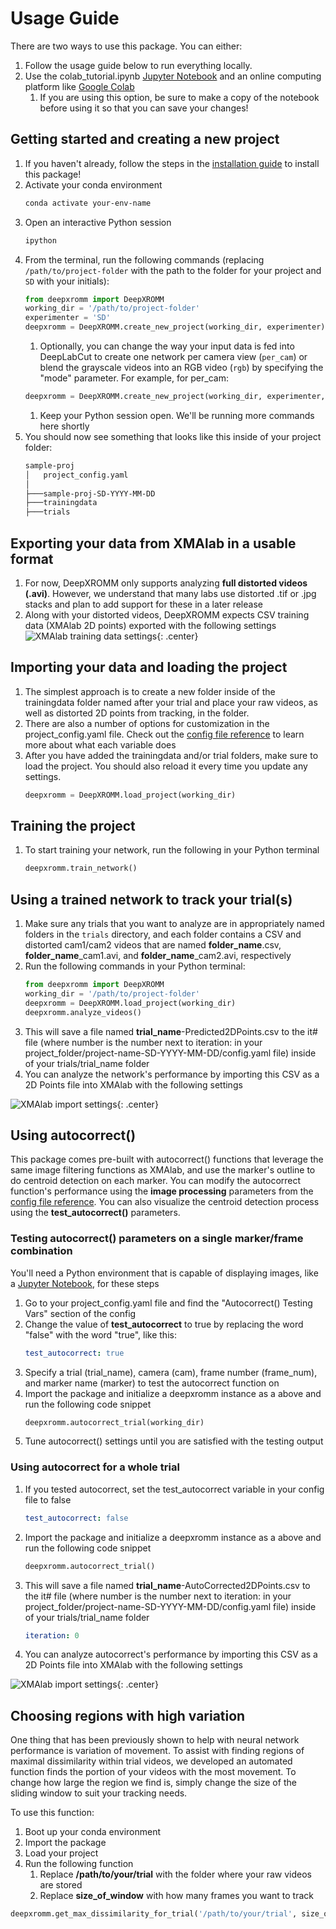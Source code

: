 # Usage Guide
There are two ways to use this package. You can either:

1. Follow the usage guide below to run everything locally.
1. Use the colab_tutorial.ipynb [Jupyter Notebook](https://drive.google.com/drive/folders/1X91DYNbcu4_tV1FMvF-28XB7p7SS-MBt) and an online computing platform like [Google Colab](https://colab.research.google.com/)
    1. If you are using this option, be sure to make a copy of the notebook before using it so that you can save your changes!

## Getting started and creating a new project
1. If you haven't already, follow the steps in the [installation guide](install.md) to install this package!
1. Activate your conda environment
    ```bash
    conda activate your-env-name
    ```
1. Open an interactive Python session
    ```bash
    ipython
    ```
1. From the terminal, run the following commands (replacing `/path/to/project-folder` with the path to the folder for your project and `SD` with your initials):
    ```python
    from deepxromm import DeepXROMM 
    working_dir = '/path/to/project-folder'
    experimenter = 'SD'
    deepxromm = DeepXROMM.create_new_project(working_dir, experimenter)
    ```
    1. Optionally, you can change the way your input data is fed into DeepLabCut to create one network per camera view (`per_cam`) or blend the grayscale videos into an RGB video (`rgb`) by specifying the "mode" parameter. For example, for per_cam:
    ```python
    deepxromm = DeepXROMM.create_new_project(working_dir, experimenter, mode='per_cam')
    ```
    1. Keep your Python session open. We'll be running more commands here shortly
1. You should now see something that looks like this inside of your project folder:
    ```bash
    sample-proj
    │   project_config.yaml
    │
    ├───sample-proj-SD-YYYY-MM-DD
    ├───trainingdata
    ├───trials
    ```

## Exporting your data from XMAlab in a usable format
1. For now, DeepXROMM only supports analyzing **full distorted videos (.avi)**. However, we understand that many labs use distorted .tif or .jpg stacks and plan to add support for these in a later release
1. Along with your distorted videos, DeepXROMM expects CSV training data (XMAlab 2D points) exported with the following settings
![XMAlab training data settings](XMA_export_settings.png){: .center}

## Importing your data and loading the project
1. The simplest approach is to create a new folder inside of the trainingdata folder named after your trial and place your raw videos, as well as distorted 2D points from tracking, in the folder.
1. There are also a number of options for customization in the project_config.yaml file. Check out the [config file reference](config.md) to learn more about what each variable does
1. After you have added the trainingdata and/or trial folders, make sure to load the project. You should also reload it every time you update any settings.
    ```python
    deepxromm = DeepXROMM.load_project(working_dir)
    ```

## Training the project
1. To start training your network, run the following in your Python terminal
    ```python
    deepxromm.train_network()
    ```

## Using a trained network to track your trial(s)
1. Make sure any trials that you want to analyze are in appropriately named folders in the `trials` directory, and each folder contains a CSV and distorted cam1/cam2 videos that are named **folder_name**.csv, **folder_name**_cam1.avi, and **folder_name**_cam2.avi, respectively
1. Run the following commands in your Python terminal:
    ```python
    from deepxromm import DeepXROMM
    working_dir = '/path/to/project-folder'
    deepxromm = DeepXROMM.load_project(working_dir)
    deepxromm.analyze_videos()
    ```
1. This will save a file named **trial_name**-Predicted2DPoints.csv to the it# file (where number is the number next to iteration: in your project_folder/project-name-SD-YYYY-MM-DD/config.yaml file) inside of your trials/trial_name folder
1. You can analyze the network's performance by importing this CSV as a 2D Points file into XMAlab with the following settings

![XMAlab import settings](XMA_import_settings.png){: .center}
## Using autocorrect()
This package comes pre-built with autocorrect() functions that leverage the same image filtering functions as XMAlab, and use the marker's outline to do centroid detection on each marker. You can modify the autocorrect function's performance using the **image processing** parameters from the [config file reference](config.md). You can also visualize the centroid detection process using the **test_autocorrect()** parameters.
### Testing autocorrect() parameters on a single marker/frame combination
You'll need a Python environment that is capable of displaying images, like a [Jupyter Notebook](https://jupyter.org/), for these steps  

1. Go to your project_config.yaml file and find the "Autocorrect() Testing Vars" section of the config  
1. Change the value of **test_autocorrect** to true by replacing the word "false" with the word "true", like this:  
    ```YAML
    test_autocorrect: true
    ```
1. Specify a trial (trial_name), camera (cam), frame number (frame_num), and marker name (marker) to test the autocorrect function on  
1. Import the package and initialize a deepxromm instance as a above and run the following code snippet
    ```python
    deepxromm.autocorrect_trial(working_dir)
    ```
1. Tune autocorrect() settings until you are satisfied with the testing output
### Using autocorrect for a whole trial
1. If you tested autocorrect, set the test_autocorrect variable in your config file to false
    ```YAML
    test_autocorrect: false
    ```
1. Import the package and initialize a deepxromm instance as a above and run the following code snippet
    ```python
    deepxromm.autocorrect_trial()
    ```
1. This will save a file named **trial_name**-AutoCorrected2DPoints.csv to the it# file (where number is the number next to iteration: in your project_folder/project-name-SD-YYYY-MM-DD/config.yaml file) inside of your trials/trial_name folder
    ```YAML
    iteration: 0
    ```
1. You can analyze autocorrect's performance by importing this CSV as a 2D Points file into XMAlab with the following settings

![XMAlab import settings](XMA_import_settings.png){: .center}

## Choosing regions with high variation

One thing that has been previously shown to help with neural network performance is variation of movement.
To assist with finding regions of maximal dissimilarity within trial videos, we developed an automated function finds
the portion of your videos with the most movement.
To change how large the region we find is, simply change the size of the sliding window to suit your tracking needs.

To use this function:

1. Boot up your conda environment
1. Import the package
1. Load your project
1. Run the following function
    1. Replace **/path/to/your/trial** with the folder where your raw videos are stored
    1. Replace **size_of_window** with how many frames you want to track
```python
deepxromm.get_max_dissimilarity_for_trial('/path/to/your/trial', size_of_window)
```
